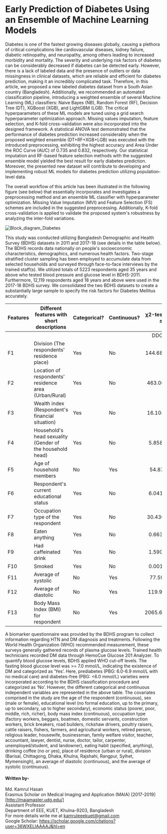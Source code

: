 # Early Prediction of Diabetes Using an Ensemble of Machine Learning Models

Diabetes is one of the fastest growing diseases globally, causing a plethora of critical complications like cardiovascular diseases, kidney failure, diabetic retinopathy, and neuropathy, among others leading to increased morbidity and mortality. The severity and underlying risk factors of diabetes can be considerably decreased if diabetes can be detected early. However, there is a lack of labeled data and the presence of outliers or data missingness in clinical datasets, which are reliable and efficient for diabetes prediction, making it an incredibly complicated task. Therefore, in this article, we proposed a new labeled diabetes dataset from a South Asian country (Bangladesh). Additionally, we recommended an automated classification pipeline, introducing a weighted ensemble of several Machine Learning (ML) classifiers: Naive Bayes (NB), Random Forest (RF), Decision Tree (DT), XGBoost (XGB), and LightGBM (LGB). The critical hyperparameters of these ML models are tuned using a grid search hyperparameter optimization approach. Missing values imputation, feature selection, and K-fold cross-validation were also incorporated into the designed framework. A statistical ANOVA test demonstrated that the performance of diabetes prediction increased considerably when the proposed weighted ensemble (DT+RF+XGB+LGB) was executed with the introduced preprocessing, exhibiting the highest accuracy and Area Under the ROC Curve (AUC) of 0.735 and 0.832, respectively. Our statistical imputation and RF-based feature selection methods with the suggested ensemble model yielded the best result for early diabetes prediction. Moreover, the presented new dataset will contribute to developing and implementing robust ML models for diabetes prediction utilizing population-level data.

The overall workflow of this article has been illustrated in the following figure (see below) that essentially incorporates and investigates a preprocessing method and an ensemble ML classifier with hyperparameter optimization. Missing Value Imputation (MVI) and Feature Selection (FS) schemes are included in the suggested preprocessing. Additionally, K-fold cross-validation is applied to validate the proposed system's robustness by analyzing the inter-fold variations. 

![Block_diagram_Diabetes](https://user-images.githubusercontent.com/32570071/181602337-8e1367fb-60b4-4972-b3eb-580dc093acb8.png)

This study was conducted utilizing Bangladesh Demographic and Health Survey (BDHS) datasets in 2011 and 2017-18 (see details in the table below). The BDHS records data nationally on people's socioeconomic characteristics, demographics, and numerous health factors. Two-stage stratified cluster sampling has been employed to accumulate data from selected households and surveyed through face-to-face interviews by the trained staff(s). We utilized totals of 5223 respondents aged 35 years and above who tested blood pressure and glucose level in BDHS-2011. Furthermore, 12,119 respondents aged 18 years and above were used in the 2017-18 BDHS survey. We consolidated the two BDHS datasets to create a substantially large sample to specify the risk factors for Diabetes Mellitus accurately.

|     Features    |     Different   features with short descriptions                   |     Categorical?    |     Continuous?    |     χ2-test or Mean ± std    |    χ2-test or Mean ± std                     |
|-----------------|--------------------------------------------------------------------|---------------------|--------------------|:----------------------------:|------------------------|
|                 |                                                                    |                     |                    |     DDC-2011                 |     DDC-2017           |
|     F1          |     Division   (The respondents' residence place)                  | Yes                 | No                 |     144.689 (0.000)          |     383.774 (0.000)    |
|     F2          |     Location   of respondents' residence area (Urban/Rural)        | Yes                 | No                 |     463.00 (0.496)           |     93.958 (0.000)     |
|     F3          |     Wealth   index (Respondent's financial situation)              | Yes                 | No                 |     16.104 (0.003)           |     482.139 (0.000)    |
|     F4          |     Household's   head sexuality (Gender of the household head)    | Yes                 | No                 |     5.858 (0.016)            |     4.298 (0.117)      |
|     F5          |     Age   of household members                                     | No                  | Yes                |     54.87±12.94              |     39.53±16.21        |
|     F6          |     Respondent's   current educational status                      | Yes                 | No                 |     6.041 (0.110)            |     6.960 (0.541)      |
|     F7          |     Occupation   type of the respondent                            | Yes                 | No                 |     30.430 (0.063)           |     185.659 (0.000)    |
|     F8          |     Eaten   anything                                               | Yes                 | No                 |     0.663 (0.416)            |     3.065 (0.216)      |
|     F9          |     Had   caffeinated drink                                        | Yes                 | No                 |     1.590 (0.207)            |     20.738 (0.000)     |
|     F10         |     Smoked                                                         | Yes                 | No                 |     0.001 (0.985)            |     7.781 (0.020)      |
|     F11         |     Average   of systolic                                          | No                  | Yes                |     77.59±12.05              |     122.63±21.95       |
|     F12         |     Average   of diastolic                                         | No                  | Yes                |     119.93±21.93             |     80.52±13.67        |
|     F13         |     Body   Mass Index (BMI) for respondent                         | No                  | Yes                |     2065.63±369.25           |     2239.43±416.47     |

A biomarker questionnaire was provided by the BDHS program to collect information regarding HTN and DM diagnosis and treatments. Following the World Health Organization (WHO) recommended measurement, these surveys generally gathered records of plasma glucose levels. Trained health technicians recorded DM data through HemoCue Glucose 201 Analyzer. To quantify blood glucose levels, BDHS applied WHO cut-off levels. The fasting blood glucose level was >= 7.0 mmol/L, indicating the existence of DM and categorized as ‘Yes’. Here, prediabetes (PBG: 6.0-6.9 mmol/L with no medical care) and diabetes-free (PBG: <6.0 mmol/L) varieties were incorporated according to the BDHS classification procedure and categorized as ‘No’. However, the different categorical and continuous independent variables are represented in the above table. The covariates comprised in the study are the age of the respondent (continuous), sex (male or female), educational level (no formal education, up to the primary, up to secondary, up to higher secondary), economic status (poorer, poor, middle, rich, richer), body mass index (continuous), occupation type (factory workers, beggars, boatmen, domestic servants, construction workers, brick breakers, road builders, rickshaw drivers, poultry raisers, cattle raisers, fishers, farmers, and agricultural workers, retired person, religious leader, housewife, businessman, family welfare visitor, teacher, accountant, lawyer, dentist, nurse, doctor, tailor, carpenter, unemployed/student, and landowner), eating habit (specified, anything), drinking coffee (no or yes), place of residence (urban or rural), division (Barisal, Chittagong, Dhaka, Khulna, Rajshahi, Rangpur, Sylhet, Mymensingh), an average of diastolic (continuous), and the average of systolic (continuous). 


#### Written by-  <br>
Md. Kamrul Hasan <br> 
Erasmus Scholar on Medical Imaging and Application (MAIA) [2017-2019] [http://maiamaster.udg.edu/] <br> 
Assistant Professor <br>
Department of EEE, KUET, Khulna-9203, Bangladesh <br>
For more details write me at kamruleeekuet@gmail.com <br>
Google Scholar: https://scholar.google.com/citations?user=36WXELIAAAAJ&hl=en 
